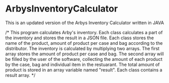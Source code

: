 # ArbysInventoryCalculator
This is an updated version of the Arbys Inventory Calculator written in JAVA

/*
    This program calculates Arby's inventory. Each class calculates a part of the inventory and stores the result in a JSON file.
    Each class stores the name of the product, amount of product per case and bag according to the distributor.
    The inventory is calculated by multiplying two arrays. The first array stores the amount of product per case and bag.
    The second array will be filled by the user of the software, collecting the amount of each product by the case, bag and individual item in the restuarant.
    The total amount of product is stored in an array variable named "result".
    Each class contains a result array.
*/
